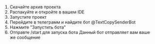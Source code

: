 1. Скачайте архив проекта 
2. Распакуйте и откройте в вашем IDE 
3. Запустите проект
4. Перейдите в телеграмм и найдите бот @TextCopySenderBot
5. Нажмите "Запустить бота"
6. Отправте /start для запуска бота
Данный бот отправляет вам ваше же сообщение
